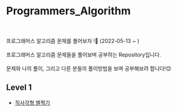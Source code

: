 # Programmers_Algorithm
<br>
<br>
프로그래머스 알고리즘 문제를 풀어보자 !🧐 (2022-05-13 ~ )
<br>
<br>
프로그래머스 알고리즘 문제들을 풀어보며 공부하는 Repository입니다.
<br>
<br>
문제와 나의 풀이, 그리고 다른 분들의 풀이방법을 보며 공부해보려 합니다!😊

## Level 1
- [직사각형 별찍기](https://github.com/yyeonggg/Programmers_Algorithm/blob/main/level1/%EC%A7%81%EC%82%AC%EA%B0%81%ED%98%95%EB%B3%84%EC%B0%8D%EA%B8%B0.md)
